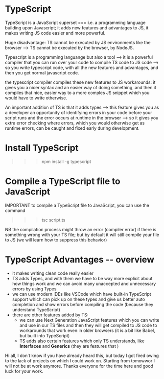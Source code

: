 # TypeScript

TypeScript is a JavaScript superset === i.e. a programming language building upon Javascript; it adds new features and advantages to JS, it makes writing JS code easier and more powerful.

Huge disadvantage: TS cannot be executed by JS environments like the browser --> TS cannot be executed by the browser, by NodeJS.

Typescript is a programming languange but also a tool --> it is a powerful compiler that you can run over your code to compile TS code to JS code --> so you write typescript code, with all the new features and advantages, and then you get normal javascript code.

the typescript compiler compiles these new features to JS workarounds: it gives you a nicer syntax and an easier way of doing something, and then it compiles that nice, easier way to a more comples JS snippet which you would have to write otherwise.

An important addition of TS is that it adds types --> this feature gives you as a developer an opportunity of identifying errors in your code before your script runs and the error occurs at runtime in the browser --> so it gives you extra error checking where errors, which you would otherwise get as runtime errors, can be caught and fixed early during development.

# Install TypeScript
>>> npm install -g typescript

# Compile a TypeScript file to JavaScript
IMPORTANT to compile a TypeScript file to JavaScript, you can use the command
>>> tsc script.ts

NB the compilation process might throw an error (compiler error) if there is something wrong with your TS file; but by default it will still compile your file to JS (we will learn how to suppress this behavior)

# TypeScript Advantages -- overview
- it makes writing clean code really easier
- TS adds Types, and with them we have to be way more explicit about how things work and we can avoid many unaccepted and unnecessary errors by using Types
- we can use modern IDEs like VSCode which have built-in TypeScript support which can pick up on these types and give us better auto completion and show errors before compiling the code (because they understand TypeScript)
- there are other features added by TS:
  - we can use Next Generation JavaScript features which you can write and use in our TS files and then they will get compiled to JS code to workarounds that work even in older browsers (it is a bit like Babel, but built into TypeScript)
  - TS adds also certain features which only TS understands, like **Interfaces** and **Generics** (they are features that )

Hi all, I don't know if you have already heard this, but today I got fired owing to the lack of projects on which I could work on. Starting from tomowwor I will not be at work anymore. Thanks everyone for the time here and good luck for your work.